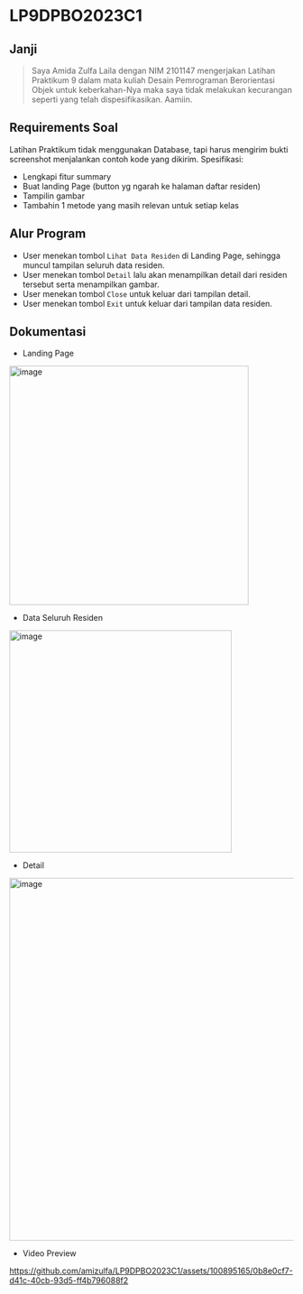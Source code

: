 # LP9DPBO2023C1

## Janji
> Saya Amida Zulfa Laila dengan NIM 2101147 mengerjakan Latihan Praktikum 9 dalam mata kuliah Desain Pemrograman Berorientasi Objek untuk keberkahan-Nya maka saya tidak melakukan kecurangan seperti yang telah dispesifikasikan. Aamiin.

## Requirements Soal
Latihan Praktikum tidak menggunakan Database, tapi harus mengirim bukti screenshot menjalankan contoh kode yang dikirim.
Spesifikasi:
- Lengkapi fitur summary
- Buat landing Page (button yg ngarah ke halaman daftar residen)
- Tampilin gambar
- Tambahin 1 metode yang masih relevan untuk setiap kelas

## Alur Program
- User menekan tombol ```Lihat Data Residen``` di Landing Page, sehingga muncul tampilan seluruh data residen.
- User menekan tombol ```Detail``` lalu akan menampilkan detail dari residen tersebut serta menampilkan gambar.
- User menekan tombol ```Close``` untuk keluar dari tampilan detail.
- User menekan tombol ```Exit``` untuk keluar dari tampilan data residen.
## Dokumentasi
- Landing Page
<img width="424" alt="image" src="https://github.com/amizulfa/LP9DPBO2023C1/assets/100895165/cbba19dc-fb29-4921-b6fe-1c86bfb3bfb4">

- Data Seluruh Residen
<img width="394" alt="image" src="https://github.com/amizulfa/LP9DPBO2023C1/assets/100895165/9b6051d5-3f92-41a1-b436-26debb94c05f">

- Detail
<img width="643" alt="image" src="https://github.com/amizulfa/LP9DPBO2023C1/assets/100895165/95f04048-73f0-4cdb-8387-985018bea0bf">

- Video Preview 

https://github.com/amizulfa/LP9DPBO2023C1/assets/100895165/0b8e0cf7-d41c-40cb-93d5-ff4b796088f2



